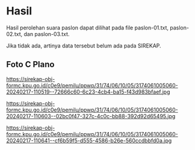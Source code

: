 # Hasil

Hasil perolehan suara paslon dapat dilihat pada file paslon-01.txt, paslon-02.txt, dan paslon-03.txt.

Jika tidak ada, artinya data tersebut belum ada pada SIREKAP.

## Foto C Plano

https://sirekap-obj-formc.kpu.go.id/c0e9/pemilu/ppwp/31/74/06/10/05/3174061005060-20240217-110519--72666c60-6c23-4cb4-ba15-f43d983bfaef.jpg

https://sirekap-obj-formc.kpu.go.id/c0e9/pemilu/ppwp/31/74/06/10/05/3174061005060-20240217-110603--02bc0f47-327c-4c0c-bb88-392d92d65495.jpg

https://sirekap-obj-formc.kpu.go.id/c0e9/pemilu/ppwp/31/74/06/10/05/3174061005060-20240217-110641--cf6b59f5-d555-4586-b26e-560ccdbbfd0a.jpg
